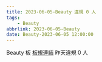 ```yaml
---
title: 2023-06-05-Beauty 違規 0 人
tags:
    - Beauty
abbrlink: 2023-06-05-Beauty
date: Beauty-2023-06-05 12:00:00
---
```

Beauty 板 [板規連結](https://www.ptt.cc/bbs/Beauty/M.1630069980.A.84B.html)
昨天違規 0 人
